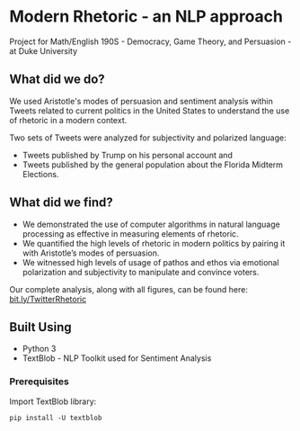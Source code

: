 # Modern Rhetoric - an NLP approach

Project for Math/English 190S - Democracy, Game Theory, and Persuasion - at Duke University

## What did we do?

We used Aristotle's modes of persuasion and sentiment analysis within Tweets related to current politics in the United States to understand the use of rhetoric in a modern context.

Two sets of Tweets were analyzed for subjectivity and polarized language:
* Tweets published by Trump on his personal account and
* Tweets published by the general population about the Florida Midterm Elections.


## What did we find?

* We demonstrated the use of computer algorithms in natural language processing as effective in measuring elements of rhetoric.
* We quantified the high levels of rhetoric in modern politics by pairing it with Aristotle’s modes of persuasion.
* We witnessed high levels of usage of pathos and ethos via emotional polarization and subjectivity to manipulate and convince voters.

Our complete analysis, along with all figures, can be found here: [bit.ly/TwitterRhetoric](https://bit.ly/TwitterRhetoric)

## Built Using

* Python 3
* TextBlob - NLP Toolkit used for Sentiment Analysis


### Prerequisites

Import TextBlob library:

```
pip install -U textblob
```

